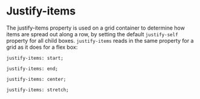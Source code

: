 # Justify-items

The justify-items property is used on a grid container to determine how items are spread out along a row, by setting the default `justify-self` property for all child boxes. `justify-items` reads in the same property for a grid as it does for a flex box:

`justify-items: start;`

`justify-items: end;`

`justify-items: center;`

`justify-items: stretch;`


